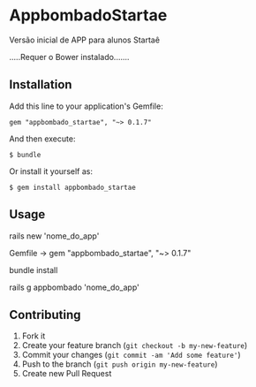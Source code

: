 # AppbombadoStartae

Versão inicial de APP para alunos Startaê

.....Requer o Bower instalado.......

## Installation

Add this line to your application's Gemfile:

    gem "appbombado_startae", "~> 0.1.7"

And then execute:

    $ bundle

Or install it yourself as:

    $ gem install appbombado_startae

## Usage

  rails new 'nome_do_app'


  Gemfile -> gem "appbombado_startae", "~> 0.1.7"


  bundle install

  rails g appbombado 'nome_do_app'

## Contributing

1. Fork it
2. Create your feature branch (`git checkout -b my-new-feature`)
3. Commit your changes (`git commit -am 'Add some feature'`)
4. Push to the branch (`git push origin my-new-feature`)
5. Create new Pull Request
